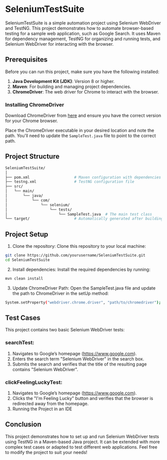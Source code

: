 # SeleniumTestSuite

SeleniumTestSuite is a simple automation project using Selenium WebDriver and TestNG. This project demonstrates how to automate browser-based testing for a sample web application, such as Google Search. It uses Maven for dependency management, TestNG for organizing and running tests, and Selenium WebDriver for interacting with the browser.

## Prerequisites

Before you can run this project, make sure you have the following installed:

1. **Java Development Kit (JDK)**: Version 8 or higher.
2. **Maven**: For building and managing project dependencies.
3. **ChromeDriver**: The web driver for Chrome to interact with the browser.

### Installing ChromeDriver

Download ChromeDriver from [here](https://sites.google.com/a/chromium.org/chromedriver/downloads) and ensure you have the correct version for your Chrome browser.

Place the ChromeDriver executable in your desired location and note the path. You'll need to update the `SampleTest.java` file to point to the correct path.

## Project Structure

```bash
SeleniumTestSuite/
│
├── pom.xml                    # Maven configuration with dependencies for Selenium and TestNG
├── testng.xml                 # TestNG configuration file
├── src/
│   └── main/
│       └── java/
│           └── com/
│               └── selenium/
│                   └── tests/
│                       └── SampleTest.java  # The main test class
└── target/                    # Automatically generated after building the project
```
## Project Setup
1. Clone the repository:
Clone this repository to your local machine:
```bash
git clone https://github.com/yourusername/SeleniumTestSuite.git
cd SeleniumTestSuite
```
2. Install dependencies:
Install the required dependencies by running:
```bash
mvn clean install
```
3. Update ChromeDriver Path:
Open the SampleTest.java file and update the path to ChromeDriver in the setUp method:
```bash
System.setProperty("webdriver.chrome.driver", "path/to/chromedriver");
```

## Test Cases
This project contains two basic Selenium WebDriver tests:

### searchTest:

1. Navigates to Google’s homepage (https://www.google.com).
2. Enters the search term "Selenium WebDriver" in the search box.
3. Submits the search and verifies that the title of the resulting page contains "Selenium WebDriver".

### clickFeelingLuckyTest:

1. Navigates to Google’s homepage (https://www.google.com).
2. Clicks the "I'm Feeling Lucky" button and verifies that the browser is redirected away from the homepage.
3. Running the Project in an IDE


## Conclusion
This project demonstrates how to set up and run Selenium WebDriver tests using TestNG in a Maven-based Java project. It can be extended with more complex test cases or adapted to test different web applications. Feel free to modify the project to suit your needs!



